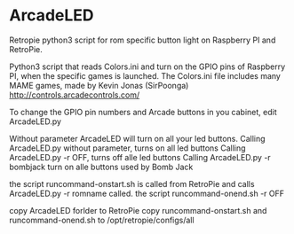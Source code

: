# ArcadeLED
Retropie python3 script for rom specific button light on Raspberry PI and RetroPie.

Python3 script that reads Colors.ini and turn on the GPIO pins of Raspberry PI, when the specific games is launched.
The Colors.ini file includes many MAME games, made by Kevin Jonas (SirPoonga) http://controls.arcadecontrols.com/

To change the GPIO pin numbers and Arcade buttons in you cabinet, edit ArcadeLED.py

Without parameter ArcadeLED will turn on all your led buttons.
Calling ArcadeLED.py without parameter, turns on all led buttons
Calling ArcadeLED.py -r OFF, turns off alle led buttons
Calling ArcadeLED.py -r bombjack turn on alle buttons used by Bomb Jack

the script runcommand-onstart.sh is called from RetroPie and calls ArcadeLED.py -r romname called.
the script runcommand-onend.sh -r OFF

copy ArcadeLED forlder to RetroPie
copy runcommand-onstart.sh and runcommand-onend.sh to /opt/retropie/configs/all

